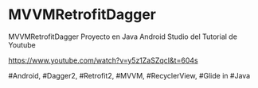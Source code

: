 # MVVMRetrofitDagger
MVVMRetrofitDagger Proyecto en Java Android Studio del Tutorial de Youtube

https://www.youtube.com/watch?v=y5z1ZaSZqcI&t=604s

#Android, #Dagger2, #Retrofit2, #MVVM, #RecyclerView, #Glide in #Java



